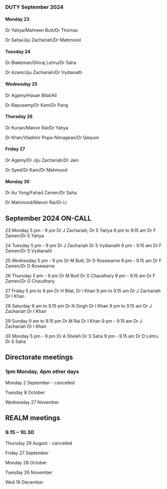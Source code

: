 

### DUTY September 2024

#### Monday 23

Dr Yahya/Mahreen Butt/Dr Thomas

Dr Saha/Jiju Zachariah/Dr Mahmood

#### Tuesday 24

Dr Blakeman/Dhiraj Lehru/Dr Saha

Dr Azam/Jiju Zachariah/Dr Vydianath

#### Wednesday 25

Dr Agamy/Hasan Bilal/All

Dr Bapusamy/Dr Kam/Dr Pang

#### Thursday 26

Dr Kurian/Manvir Rai/Dr Yahya

Dr Khan/Vladimir Popa-Nimagean/Dr Qaiyum

#### Friday 27

Dr Agamy/Dr Jiju Zachariah/Dr Jain

Dr Syed/Dr Kam/Dr Mahmood

#### Monday 30

Dr Au Yong/Fahad Zamen/Dr Saha

Dr Mahmood/Manvir Rai/Dr Li


## September 2024 ON-CALL

23 Monday 5 pm - 9 pm Dr J Zachariah, Dr S Yahya
9 pm to 9.15 am Dr F Zamen/Dr S Yahya

24 Tuesday 5 pm - 9 pm  Dr J Zachariah Dr S Vydianath
9 pm - 9.15 am Dr F Zamen/Dr S Vydianath

25 Wednesday 5 pm - 9 pm Dr M Butt, Dr D Rosewarne
9 pm - 9.15 am Dr F Zamen/Dr D Rosewarne

26 Thursday 5 pm - 9 pm Dr M Butt Dr G Chaudhary
9 pm - 9.15 am Dr F Zamen/Dr G Chaudhary

27 Friday 5 pm to 9 pm Dr H Bilal, Dr I Khan 
9 pm to 9.15 am Dr J Zachariah Dr I Khan 

28 Saturday 9 am to 9.15 pm Dr N Singh Dr I Khan 
9 pm to 9.15 am Dr J Zachariah Dr I Khan 

29 Sunday 9 am to 9.15 pm Dr M Rai Dr I Khan
9 pm - 9.15 am Dr J Zachariah Dr I Khan

30 Monday 5 pm - 9 pm Dr A Sheikh Dr S Saha
9 pm - 9.15 am Dr D Lehru Dr S Saha

## Directorate meetings  
### 1pm Monday, 4pm other days

Monday 2 September - cancelled

Tuesday 8 October

Wednesday 27 November

## REALM meetings
### 9.15 – 10.30

Thursday 29 August	- cancelled

Friday 27 September

Monday 28 October  

Tuesday 26 November		

Wed 18 December	




